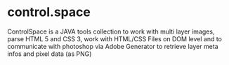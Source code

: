 # control.space
ControlSpace is a JAVA tools collection to work with multi layer images, parse HTML 5 and CSS 3, work with HTML/CSS Files on DOM level and to communicate with photoshop via Adobe Generator to retrieve layer meta infos and pixel data (as PNG)
